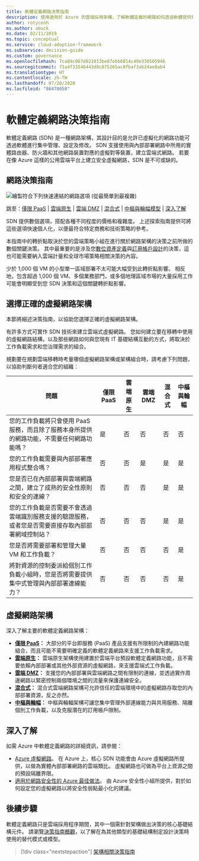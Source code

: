 ```yaml
---
title: 軟體定義網路決策指南
description: 使用適用於 Azure 的雲端採用架構，了解軟體定義的網路如何透過軟體提供集中管理的虛擬化網路功能。
author: rotycenh
ms.author: abuck
ms.date: 02/11/2019
ms.topic: conceptual
ms.service: cloud-adoption-framework
ms.subservice: decision-guide
ms.custom: governance
ms.openlocfilehash: 7ca89c067d821013be07ebb6814c49e330505946
ms.sourcegitcommit: 71a4f33546443d8c875265ac8fbaf3ab24ae8ab4
ms.translationtype: HT
ms.contentlocale: zh-TW
ms.lasthandoff: 07/20/2020
ms.locfileid: "86478050"
---
```

# <a name="software-defined-networking-decision-guide"></a>軟體定義網路決策指南

軟體定義網路 (SDN) 是一種網路架構，其設計目的是允許已虛擬化的網路功能可透過軟體進行集中管理、設定及修改。 SDN 支援使用與內部部署網路中所用的實體路由器、防火牆和其他網路裝置對應的虛擬對等裝置，建立雲端式網路。 若要在像 Azure 這樣的公用雲端平台上建立安全虛擬網路，SDN 是不可或缺的。

## <a name="networking-decision-guide"></a>網路決策指南

![繪製符合下列快速連結的網路選項 (從最簡單到最複雜)](../../_images/decision-guides/decision-guide-software-defined-network.png)

跳至：[僅限 PaaS](./paas-only.md) | [雲端原生](./cloud-native.md) | [雲端 DMZ](./cloud-dmz.md) | [混合式](./hybrid.md) | [中樞與輪幅模型](./hub-spoke.md) | [深入了解](#learn-more)

SDN 提供數個選項，搭配各種不同程度的價格和複雜度。 上述探索指南提供可將這些選項快速個人化，以便最符合特定商務和技術策略的參考。

本指南中的轉折點取決於您的雲端策略小組在進行關於網路架構的決策之前所做的數個關鍵決策。 其中最重要的是涉及您[數位資產定義](../../digital-estate/index.md)與[訂用帳戶設計](../subscriptions/index.md)的決策，這也可能需要納入雲端計量和全球市場策略相關決策的內容。

少於 1,000 個 VM 的小型單一區域部署不太可能大幅受到此轉折點影響。 相反地，包含超過 1,000 個 VM、多個業務部門，或多個地理區域市場的大量採用工作可能會明顯受到您 SDN 決策和這個關鍵轉折點影響。

## <a name="choose-the-right-virtual-networking-architectures"></a>選擇正確的虛擬網路架構

本節將細述決策指南，以協助您選擇正確的虛擬網路架構。

有許多方式可實作 SDN 技術來建立雲端式虛擬網路。 您如何建立要在移轉中使用的虛擬網路結構，以及那些網路如何與您現有 IT 基礎結構互動的方式，將取決於工作負載需求和您治理需求的組合。

規劃要在規劃雲端移轉時考量哪個虛擬網路架構或架構組合時，請考慮下列問題，以協助判斷何者適合您的組織：

| 問題 | 僅限 PaaS | 雲端原生 | 雲端 DMZ | 混合式 | 中樞與輪幅 |
|-----|-----|-----|-----|-----|-----|
| 您的工作負載將只會使用 PaaS 服務，而且除了服務本身所提供的網路功能，不需要任何網路功能嗎？ | 是 | 否 | 否 | 否 | 否 |
| 您的工作負載需要與內部部署應用程式整合嗎？ | 否 | 否 | 是 | 是 | 是 |
| 您是否已在內部部署與雲端網路之間，建立了成熟的安全性原則和安全的連線？ | 否 | 否 | 否 | 是 | 是 |
| 您的工作負載是否需要不會透過雲端識別服務支援的驗證服務，或者您是否需要直接存取內部部署網域控制站？ | 否 | 否 | 否 | 是 | 是 |
| 您是否將需要部署和管理大量 VM 和工作負載？ | 否 | 否 | 否 | 否 | 是 |
| 將對資源的控制委派給個別工作負載小組時，您是否將需要提供集中式管理與內部部署連線能力？ | 否 | 否 | 否 | 否 | 是 |

## <a name="virtual-networking-architectures"></a>虛擬網路架構

深入了解主要的軟體定義網路架構：

- **[僅限 PaaS](./paas-only.md)：** 大部分的平台即服務 (PaaS) 產品支援有所限制的內建網路功能組合，而且可能不需要明確定義的軟體定義網路來支援工作負載需求。
- **[雲端原生](./cloud-native.md)：** 雲端原生架構使用建置於雲端平台預設軟體定義網路功能，且不需要依賴內部部署或其他外部資源的虛擬網路，來支援雲端式工作負載。
- **[雲端 DMZ](./cloud-dmz.md)：** 支援您的內部部署與雲端網路之間有限制的連線，並透過實作周邊網路以緊密控制兩個環境之間的流量來保護連線安全。
- **[混合式](./hybrid.md)：** 混合式雲端網路架構可允許信任的雲端環境中的虛擬網路存取您的內部部署資源，反之亦然。
- **[中樞與輪幅](./hub-spoke.md)：** 中樞與輪輻架構可讓您集中管理外部連線能力與共用服務、隔離個別工作負載，以及克服潛在的訂用帳戶限制。

## <a name="learn-more"></a>深入了解

如需 Azure 中軟體定義網路的詳細資訊，請參閱：

- [Azure 虛擬網路](https://docs.microsoft.com/azure/virtual-network/virtual-networks-overview)。 在 Azure 上，核心 SDN 功能會由 Azure 虛擬網路所提供，以做為實體內部部署網路的雲端類比。 虛擬網路也可做為平台上資源之間的預設隔離界限。
- [適用於網路安全性的 Azure 最佳做法](https://docs.microsoft.com/azure/security/fundamentals/network-best-practices)。 由 Azure 安全性小組所提供，對於如何設定您的虛擬網路以將安全性弱點最小化的建議。

## <a name="next-steps"></a>後續步驟

軟體定義網路只是雲端採用程序期間，其中一個需針對架構做出決策的核心基礎結構元件。 請瀏覽[決策指南概觀](../index.md)，以了解在為其他類型的基礎結構制定設計決策時使用的替代模式或模型。

> [!div class="nextstepaction"]
> [架構相關決策指南](../index.md)
